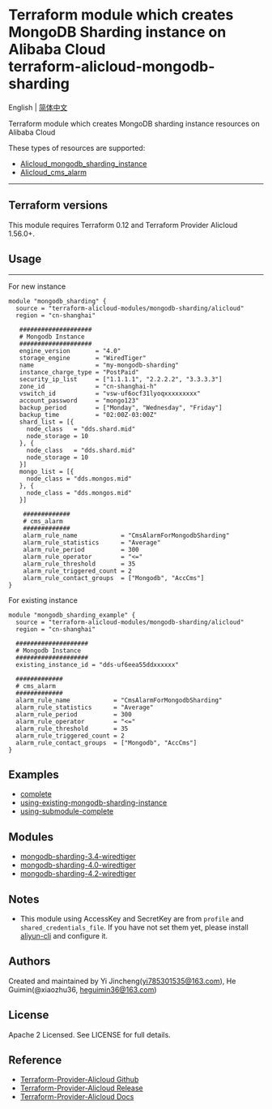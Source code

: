 Terraform module which creates MongoDB Sharding instance on Alibaba Cloud  
terraform-alicloud-mongodb-sharding
=====================================================================

English | [简体中文](https://github.com/terraform-alicloud-modules/terraform-alicloud-mongodb-sharding/blob/master/README-CN.md)

Terraform module which creates MongoDB sharding instance resources on Alibaba Cloud

These types of resources are supported:

* [Alicloud_mongodb_sharding_instance](https://www.terraform.io/docs/providers/alicloud/r/mongodb_sharding_instance.html)
* [Alicloud_cms_alarm](https://www.terraform.io/docs/providers/alicloud/r/cms_alarm.html)

----------------------

## Terraform versions

This module requires Terraform 0.12 and Terraform Provider Alicloud 1.56.0+.

## Usage
-----

For new instance

```hcl
module "mongodb_sharding" {
  source = "terraform-alicloud-modules/mongodb-sharding/alicloud"
  region = "cn-shanghai"
  
   ####################
   # Mongodb Instance
   ####################
   engine_version       = "4.0"
   storage_engine       = "WiredTiger"
   name                 = "my-mongodb-sharding"
   instance_charge_type = "PostPaid"
   security_ip_list     = ["1.1.1.1", "2.2.2.2", "3.3.3.3"]
   zone_id              = "cn-shanghai-h"
   vswitch_id           = "vsw-uf6ocf31lyoqxxxxxxxxx"
   account_password     = "mongo123"
   backup_period        = ["Monday", "Wednesday", "Friday"]
   backup_time          = "02:00Z-03:00Z"
   shard_list = [{
     node_class   = "dds.shard.mid"
     node_storage = 10
   }, {
     node_class   = "dds.shard.mid"
     node_storage = 10
   }]
   mongo_list = [{
     node_class = "dds.mongos.mid"
   }, {
     node_class = "dds.mongos.mid"
   }]
  
    #############
    # cms_alarm
    #############
    alarm_rule_name            = "CmsAlarmForMongodbSharding"
    alarm_rule_statistics      = "Average"
    alarm_rule_period          = 300
    alarm_rule_operator        = "<="
    alarm_rule_threshold       = 35
    alarm_rule_triggered_count = 2
    alarm_rule_contact_groups  = ["Mongodb", "AccCms"]
}
```

For existing instance

```hcl
module "mongodb_sharding_example" {
  source = "terraform-alicloud-modules/mongodb-sharding/alicloud"
  region = "cn-shanghai"

  ####################
  # Mongodb Instance
  ####################
  existing_instance_id = "dds-uf6eea55ddxxxxxx"

  #############
  # cms_alarm
  #############
  alarm_rule_name            = "CmsAlarmForMongodbSharding"
  alarm_rule_statistics      = "Average"
  alarm_rule_period          = 300
  alarm_rule_operator        = "<="
  alarm_rule_threshold       = 35
  alarm_rule_triggered_count = 2
  alarm_rule_contact_groups  = ["Mongodb", "AccCms"]
}
```

## Examples

* [complete](https://github.com/terraform-alicloud-modules/terraform-alicloud-mongodb-sharding/tree/master/examples/complete)
* [using-existing-mongodb-sharding-instance](https://github.com/terraform-alicloud-modules/terraform-alicloud-mongodb-sharding/tree/master/examples/using-existing-mongodb-sharding-instance)
* [using-submodule-complete](https://github.com/terraform-alicloud-modules/terraform-alicloud-mongodb-sharding/tree/master/examples/using-submodule-complete)

## Modules

* [mongodb-sharding-3.4-wiredtiger](https://github.com/terraform-alicloud-modules/terraform-alicloud-mongodb-sharding/tree/master/modules/mongodb-sharding-3.4-wiredtiger)
* [mongodb-sharding-4.0-wiredtiger](https://github.com/terraform-alicloud-modules/terraform-alicloud-mongodb-sharding/tree/master/modules/mongodb-sharding-4.0-wiredtiger)
* [mongodb-sharding-4.2-wiredtiger](https://github.com/terraform-alicloud-modules/terraform-alicloud-mongodb-sharding/tree/master/modules/mongodb-sharding-4.2-wiredtiger)

## Notes

* This module using AccessKey and SecretKey are from `profile` and `shared_credentials_file`.
If you have not set them yet, please install [aliyun-cli](https://github.com/aliyun/aliyun-cli#installation) and configure it.


Authors
---------
Created and maintained by Yi Jincheng(yi785301535@163.com), He Guimin(@xiaozhu36, heguimin36@163.com)

License
----
Apache 2 Licensed. See LICENSE for full details.

Reference
---------
* [Terraform-Provider-Alicloud Github](https://github.com/terraform-providers/terraform-provider-alicloud)
* [Terraform-Provider-Alicloud Release](https://releases.hashicorp.com/terraform-provider-alicloud/)
* [Terraform-Provider-Alicloud Docs](https://www.terraform.io/docs/providers/alicloud/index.html)
